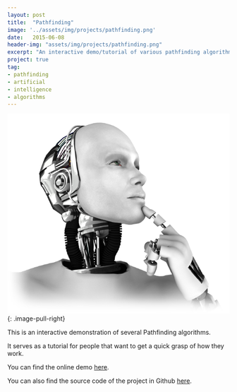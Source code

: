 ```yaml
---
layout: post
title:  "Pathfinding"
image: '../assets/img/projects/pathfinding.png'
date:   2015-06-08
header-img: "assets/img/projects/pathfinding.png"
excerpt: "An interactive demo/tutorial of various pathfinding algorithms"
project: true
tag:
- pathfinding
- artificial
- intelligence
- algorithms
---
```


![Pathfinding Image](../assets/img/projects/pathfinding.png)
{: .image-pull-right}

This is an interactive demonstration of several Pathfinding algorithms.

It serves as a tutorial for people that want to get a quick grasp of how they work.

You can find the online demo [here](http://dimosr.github.io/Pathfinding).

You can also find the source code of the project in Github [here](https://github.com/dimosr/Pathfinding).